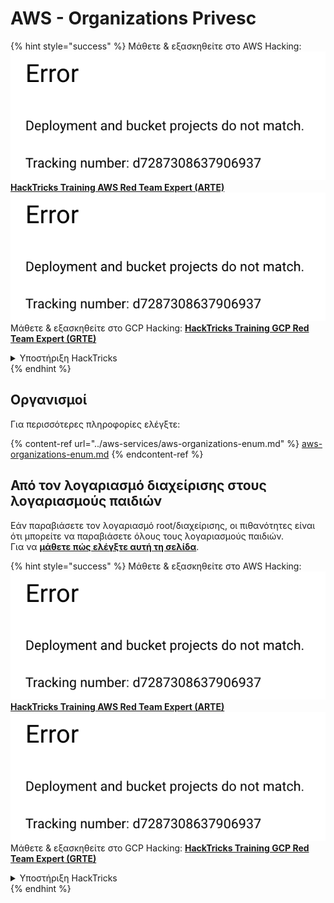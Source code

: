 # AWS - Organizations Privesc

{% hint style="success" %}
Μάθετε & εξασκηθείτε στο AWS Hacking:<img src="../../../.gitbook/assets/image (1) (1).png" alt="" data-size="line">[**HackTricks Training AWS Red Team Expert (ARTE)**](https://training.hacktricks.xyz/courses/arte)<img src="../../../.gitbook/assets/image (1) (1).png" alt="" data-size="line">\
Μάθετε & εξασκηθείτε στο GCP Hacking: <img src="../../../.gitbook/assets/image (2).png" alt="" data-size="line">[**HackTricks Training GCP Red Team Expert (GRTE)**<img src="../../../.gitbook/assets/image (2).png" alt="" data-size="line">](https://training.hacktricks.xyz/courses/grte)

<details>

<summary>Υποστήριξη HackTricks</summary>

* Ελέγξτε τα [**σχέδια συνδρομής**](https://github.com/sponsors/carlospolop)!
* **Εγγραφείτε στην** 💬 [**ομάδα Discord**](https://discord.gg/hRep4RUj7f) ή στην [**ομάδα telegram**](https://t.me/peass) ή **ακολουθήστε** μας στο **Twitter** 🐦 [**@hacktricks\_live**](https://twitter.com/hacktricks\_live)**.**
* **Μοιραστείτε κόλπα hacking υποβάλλοντας PRs στα** [**HackTricks**](https://github.com/carlospolop/hacktricks) και [**HackTricks Cloud**](https://github.com/carlospolop/hacktricks-cloud) github repos.

</details>
{% endhint %}

## Οργανισμοί

Για περισσότερες πληροφορίες ελέγξτε:

{% content-ref url="../aws-services/aws-organizations-enum.md" %}
[aws-organizations-enum.md](../aws-services/aws-organizations-enum.md)
{% endcontent-ref %}

## Από τον λογαριασμό διαχείρισης στους λογαριασμούς παιδιών

Εάν παραβιάσετε τον λογαριασμό root/διαχείρισης, οι πιθανότητες είναι ότι μπορείτε να παραβιάσετε όλους τους λογαριασμούς παιδιών.\
Για να [**μάθετε πώς ελέγξτε αυτή τη σελίδα**](../#compromising-the-organization).

{% hint style="success" %}
Μάθετε & εξασκηθείτε στο AWS Hacking:<img src="../../../.gitbook/assets/image (1) (1).png" alt="" data-size="line">[**HackTricks Training AWS Red Team Expert (ARTE)**](https://training.hacktricks.xyz/courses/arte)<img src="../../../.gitbook/assets/image (1) (1).png" alt="" data-size="line">\
Μάθετε & εξασκηθείτε στο GCP Hacking: <img src="../../../.gitbook/assets/image (2).png" alt="" data-size="line">[**HackTricks Training GCP Red Team Expert (GRTE)**<img src="../../../.gitbook/assets/image (2).png" alt="" data-size="line">](https://training.hacktricks.xyz/courses/grte)

<details>

<summary>Υποστήριξη HackTricks</summary>

* Ελέγξτε τα [**σχέδια συνδρομής**](https://github.com/sponsors/carlospolop)!
* **Εγγραφείτε στην** 💬 [**ομάδα Discord**](https://discord.gg/hRep4RUj7f) ή στην [**ομάδα telegram**](https://t.me/peass) ή **ακολουθήστε** μας στο **Twitter** 🐦 [**@hacktricks\_live**](https://twitter.com/hacktricks\_live)**.**
* **Μοιραστείτε κόλπα hacking υποβάλλοντας PRs στα** [**HackTricks**](https://github.com/carlospolop/hacktricks) και [**HackTricks Cloud**](https://github.com/carlospolop/hacktricks-cloud) github repos.

</details>
{% endhint %}
